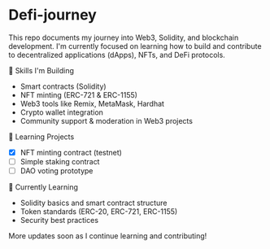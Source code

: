 # Defi-journey

This repo documents my journey into Web3, Solidity, and blockchain development. I'm currently focused on learning how to build and contribute to decentralized applications (dApps), NFTs, and DeFi protocols.

 🚀 Skills I'm Building
- Smart contracts (Solidity)
- NFT minting (ERC-721 & ERC-1155)
- Web3 tools like Remix, MetaMask, Hardhat
- Crypto wallet integration
- Community support & moderation in Web3 projects

📁 Learning Projects
- [x] NFT minting contract (testnet)
- [ ] Simple staking contract
- [ ] DAO voting prototype

 🧠 Currently Learning
- Solidity basics and smart contract structure
- Token standards (ERC-20, ERC-721, ERC-1155)
- Security best practices

More updates soon as I continue learning and contributing!
